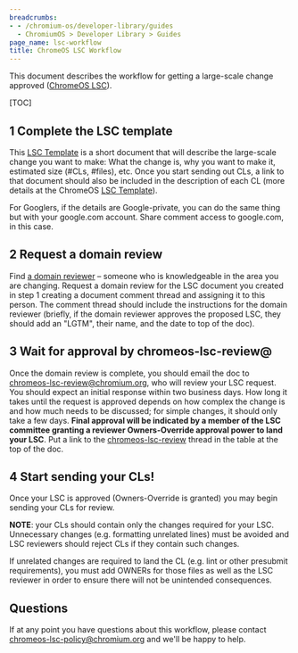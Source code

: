 ```yaml
---
breadcrumbs:
- - /chromium-os/developer-library/guides
  - ChromiumOS > Developer Library > Guides
page_name: lsc-workflow
title: ChromeOS LSC Workflow
---
```


This document describes the workflow for getting a large-scale change approved
([ChromeOS LSC](large_scale_changes.md)).

[TOC]

## 1 Complete the LSC template

This [LSC Template] is a short document that will describe the large-scale
change you want to make: What the change is, why you want to make it, estimated
size (#CLs, #files), etc. Once you start sending out CLs, a link to that
document should also be included in the description of each CL (more details at
the ChromeOS [LSC Template]).

For Googlers, if the details are Google-private, you can do the same thing but
with your google.com account. Share comment access to google.com, in this case.

## 2 Request a domain review

Find [a domain reviewer](large_scale_changes.md#FAQ-for-Domain-Reviewers) – someone
who is knowledgeable in the area you are changing. Request a domain review for
the LSC document you created in step 1 creating a document comment thread and
assigning it to this person. The comment thread should include the instructions
for the domain reviewer (briefly, if the domain reviewer approves the proposed
LSC, they should add an "LGTM", their name, and the date to top of the doc).

## 3 Wait for approval by chromeos-lsc-review@

Once the domain review is complete, you should email the doc to
[chromeos-lsc-review@chromium.org](chromeos-lsc-review),
who will review your LSC request. You should expect an initial response within
two business days. How long it takes until the request is approved depends on
how complex the change is and how much needs to be discussed; for simple
changes, it should only take a few days. **Final approval will be indicated by a
member of the LSC committee granting a reviewer Owners-Override approval power
to land your LSC**. Put a link to the [chromeos-lsc-review] thread
in the table at the top of the doc.

## 4 Start sending your CLs!

Once your LSC is approved (Owners-Override is granted) you may begin sending
your CLs for review.

**NOTE**: your CLs should contain only the changes required for your LSC.
Unnecessary changes (e.g. formatting unrelated lines) must be avoided and
LSC reviewers should reject CLs if they contain such changes.

If unrelated changes are required to land the CL (e.g. lint or other
presubmit requirements), you must add OWNERs for those files as well as
the LSC reviewer in order to ensure there will not be unintended
consequences.

## Questions

If at any point you have questions about this workflow, please contact
[chromeos-lsc-policy@chromium.org](mailto:chromeos-lsc-policy@chromium.org) and
we'll be happy to help.

[LSC template]: https://docs.google.com/document/d/1iLGbamQyUEgfsYXX8a4p2oop9MDzxi3S6-NeXG6bJqE/preview
[chromeos-lsc-review]: https://groups.google.com/a/chromium.org/d/forum/chromeos-lsc-review
